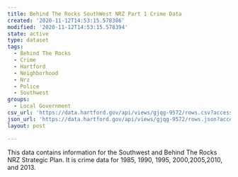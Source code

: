 ```yaml
---
title: Behind The Rocks SouthWest NRZ Part 1 Crime Data
created: '2020-11-12T14:53:15.578386'
modified: '2020-11-12T14:53:15.578394'
state: active
type: dataset
tags:
  - Behind The Rocks
  - Crime
  - Hartford
  - Neighborhood
  - Nrz
  - Police
  - Southwest
groups:
  - Local Government
csv_url: 'https://data.hartford.gov/api/views/gjqg-9572/rows.csv?accessType=DOWNLOAD'
json_url: 'https://data.hartford.gov/api/views/gjqg-9572/rows.json?accessType=DOWNLOAD'
layout: post

---
```

This data contains information for the Southwest and Behind The Rocks NRZ Strategic Plan. It is crime data for 1985, 1990, 1995, 2000,2005,2010, and 2013.
